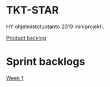 # TKT-STAR
HY ohjelmistotuotanto 2019 miniprojekti.

[Product backlog](https://docs.google.com/spreadsheets/d/1jX4ZMKf7CAhZ0EWJQkujLJgvnexIokoBQU5hum_2hvA/edit?usp=sharing)

# Sprint backlogs
[Week 1](https://github.com/Anssikka/TKT-STAR/projects/1)
